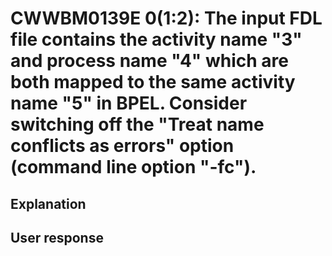 # CWWBM0139E 0(1:2): The input FDL file contains the activity name "3" and process name "4" which are both mapped to the same activity name "5" in BPEL. Consider switching off the "Treat name conflicts as errors" option (command line option "-fc").

## Explanation

## User response